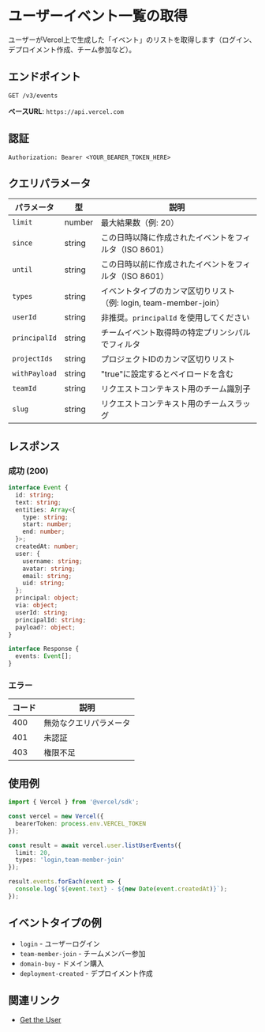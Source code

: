 # ユーザーイベント一覧の取得

ユーザーがVercel上で生成した「イベント」のリストを取得します（ログイン、デプロイメント作成、チーム参加など）。

## エンドポイント

```
GET /v3/events
```

**ベースURL**: `https://api.vercel.com`

## 認証

```
Authorization: Bearer <YOUR_BEARER_TOKEN_HERE>
```

## クエリパラメータ

| パラメータ | 型 | 説明 |
|----------|------|------|
| `limit` | number | 最大結果数（例: 20） |
| `since` | string | この日時以降に作成されたイベントをフィルタ（ISO 8601） |
| `until` | string | この日時以前に作成されたイベントをフィルタ（ISO 8601） |
| `types` | string | イベントタイプのカンマ区切りリスト（例: login, team-member-join） |
| `userId` | string | 非推奨。`principalId` を使用してください |
| `principalId` | string | チームイベント取得時の特定プリンシパルでフィルタ |
| `projectIds` | string | プロジェクトIDのカンマ区切りリスト |
| `withPayload` | string | "true"に設定するとペイロードを含む |
| `teamId` | string | リクエストコンテキスト用のチーム識別子 |
| `slug` | string | リクエストコンテキスト用のチームスラッグ |

## レスポンス

### 成功 (200)

```typescript
interface Event {
  id: string;
  text: string;
  entities: Array<{
    type: string;
    start: number;
    end: number;
  }>;
  createdAt: number;
  user: {
    username: string;
    avatar: string;
    email: string;
    uid: string;
  };
  principal: object;
  via: object;
  userId: string;
  principalId: string;
  payload?: object;
}

interface Response {
  events: Event[];
}
```

### エラー

| コード | 説明 |
|-------|------|
| 400 | 無効なクエリパラメータ |
| 401 | 未認証 |
| 403 | 権限不足 |

## 使用例

```typescript
import { Vercel } from '@vercel/sdk';

const vercel = new Vercel({
  bearerToken: process.env.VERCEL_TOKEN
});

const result = await vercel.user.listUserEvents({
  limit: 20,
  types: 'login,team-member-join'
});

result.events.forEach(event => {
  console.log(`${event.text} - ${new Date(event.createdAt)}`);
});
```

## イベントタイプの例

- `login` - ユーザーログイン
- `team-member-join` - チームメンバー参加
- `domain-buy` - ドメイン購入
- `deployment-created` - デプロイメント作成

## 関連リンク

- [Get the User](/docs/services/vercel/docs/rest-api/reference/endpoints/user/get-the-user.md)
